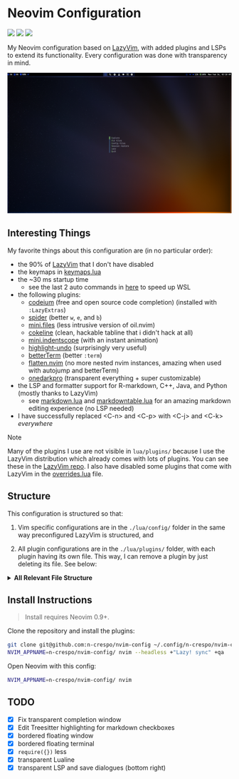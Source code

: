 # Neovim Configuration

<a href="https://dotfyle.com/n-crespo/nvim-config"><img src="https://dotfyle.com/n-crespo/nvim-config/badges/plugins?style=flat" /></a>
<a href="https://dotfyle.com/n-crespo/nvim-config"><img src="https://dotfyle.com/n-crespo/nvim-config/badges/leaderkey?style=flat" /></a>
<a href="https://dotfyle.com/n-crespo/nvim-config"><img src="https://dotfyle.com/n-crespo/nvim-config/badges/plugin-manager?style=flat" /></a>

My Neovim configuration based on [LazyVim](https://www.lazyvim.org), with added plugins and LSPs to extend its
functionality. Every configuration was done with transparency in mind.

  ![start screen](./images/starter.png)

## Interesting Things

My favorite things about this configuration are (in no particular order):

* the 90% of [LazyVim](https://www.lazyvim.org) that I don't have disabled
* the keymaps in [keymaps.lua](./lua/config/keymaps.lua)
* the ~30 ms startup time
  * see the last 2 auto commands in [here](./lua/config/autocmds.lua) to speed up WSL
* the following plugins:
  * [codeium](https://github.com/Exafunction/codeium.vim) (free and open source code completion) (installed with `:LazyExtras`)
  * [spider](https://github.com/chrisgrieser/nvim-spider) (better `w`, `e`, and `b`)
  * [mini.files](https://github.com/echasnovski/mini.files) (less intrusive version of oil.nvim)
  * [cokeline](https://github.com/willothy/nvim-cokeline) (clean, hackable tabline that i didn't hack at all)
  * [mini.indentscope](https://github.com/echasnovski/mini.indentscope) (with an instant animation)
  * [highlight-undo](https://github.com/tzachar/highlight-undo.nvim) (surprisingly very useful)
  * [betterTerm](https://github.com/CRAG666/betterTerm.nvim) (better `:term`)
  * [flatten.nvim](https://github.com/willothy/flatten.nvim) (no more nested nvim instances, amazing when used with autojump and betterTerm)
  * [onedarkpro](https://github.com/olimorris/onedarkpro.nvim) (transparent everything + super customizable)
* the LSP and formatter support for R-markdown, C++, Java, and Python (mostly thanks to LazyVim)
  * see [markdown.lua](./lua/plugins/markdown.lua) and [markdowntable.lua](./lua/plugins/markdowntable.lua) for an amazing markdown editing experience (no LSP needed)
* I have successfully replaced \<C-n\> and \<C-p\> with \<C-j\> and \<C-k\> *everywhere*

> [!Note]
> Many of the plugins I use are not visible in `lua/plugins/` because I
> use the LazyVim distribution which already comes with lots of plugins. You can
> see these in the [LazyVim repo](https://github.com/LazyVim/LazyVim). I also
> have disabled some plugins that come with LazyVim in the
> [overrides.lua](./lua/plugins/overrides.lua) file.

## Structure

This configuration is structured so that:

1) Vim specific configurations are in the
  `./lua/config/` folder  in the same way preconfigured LazyVim is structured, and

2) All plugin configurations are in the `./lua/plugins/` folder, with each
   plugin having its own file. This way, I can remove a plugin by just deleting
its file. See below:

<details>
  <summary><b>All Relevant File Structure</b></summary>

```txt
.
├── ftplugin
│  └── java.lua
├── lua
│  ├── config
│  │  ├── autocmds.lua
│  │  ├── keymaps.lua
│  │  ├── lazy.lua
│  │  └── options.lua
│  ├── plugins
│  │  ├── {plugin}.lua
│  │  └── ...
│  └── transparentlualine.lua
├── init.lua
└── README.md
```

</details>

## Install Instructions

> Install requires Neovim 0.9+.

Clone the repository and install the plugins:

```sh
git clone git@github.com:n-crespo/nvim-config ~/.config/n-crespo/nvim-config
NVIM_APPNAME=n-crespo/nvim-config/ nvim --headless +"Lazy! sync" +qa
```

Open Neovim with this config:

```sh
NVIM_APPNAME=n-crespo/nvim-config/ nvim
```

## TODO

- [x] Fix transparent completion window
- [x] Edit Treesitter highlighting for markdown checkboxes
- [x] bordered floating window
- [x] bordered floating terminal
- [x] `require({})` less
- [x] transparent Lualine
- [x] transparent LSP and save dialogues (bottom right)
